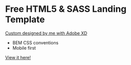 # Free HTML5 & SASS Landing Template

[Custom designed by me with Adobe XD](https://dribbble.com/shots/14445192-Landing-page-template)

* BEM CSS conventions
* Mobile first

[View it here!](https://sanderdebr.github.io/html-sass-landing-template/)

